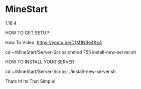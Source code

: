 # MineStart
1.16.4

HOW TO GET SETUP

How To Video:
https://youtu.be/D1M1NBe4Kx4

cd ~/MineStart/Server-Scrips;chmod 755 install-new-server.sh

HOW TO INSTALL YOUR SERVER

cd ~/MineStart/Server-Scrips;
./install-new-server.sh

Thats It! Its That Simple!
